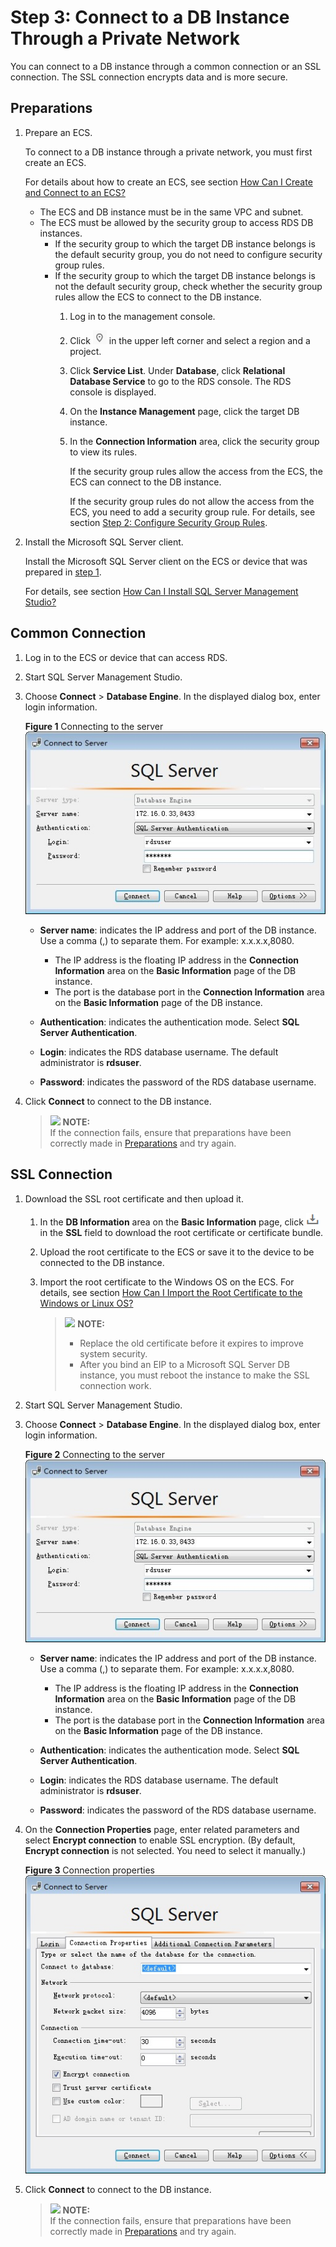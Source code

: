 # Step 3: Connect to a DB Instance Through a Private Network<a name="rds_03_0013"></a>

You can connect to a DB instance through a common connection or an SSL connection. The  SSL connection encrypts data  and is more secure.

## **Preparations**<a name="section142821253295"></a>

1.  <a name="li532714618279"></a>Prepare an ECS.

    To connect to a DB instance through a private network, you must first create an ECS.

    For details about how to create an ECS, see section  [How Can I Create and Connect to an ECS?](how-can-i-create-and-connect-to-an-ecs.md)

    -   The ECS and DB instance must be in the same VPC and subnet.
    -   The ECS must be allowed by the security group to access RDS DB instances.
        -   If the security group to which the target DB instance belongs is the default security group, you do not need to configure security group rules.
        -   If the security group to which the target DB instance belongs is not the default security group, check whether the security group rules allow the ECS to connect to the DB instance.
            1.  Log in to the management console.
            2.  Click  ![](figures/region.png)  in the upper left corner and select a region and a project.
            3.  Click  **Service List**. Under  **Database**, click  **Relational Database Service**  to go to the RDS console. The RDS console is displayed.
            4.  On the  **Instance Management**  page, click the target DB instance.
            5.  In the  **Connection Information**  area, click the security group to view its rules.

                If the security group rules allow the access from the ECS, the ECS can connect to the DB instance.

                If the security group rules do not allow the access from the ECS, you need to add a security group rule. For details, see section  [Step 2: Configure Security Group Rules](step-2-configure-security-group-rules-(Microsoft-SQL-Server).md).



2.  Install the Microsoft SQL Server client.

    Install the Microsoft SQL Server client on the ECS or device that was prepared in  [step 1](#li532714618279).

    For details, see section  [How Can I Install SQL Server Management Studio?](how-can-i-install-sql-server-management-studio.md)


## Common Connection<a name="section856417141010"></a>

1.  Log in to the ECS or device that can access RDS.
2.  Start SQL Server Management Studio.
3.  Choose  **Connect**  \>  **Database Engine**. In the displayed dialog box, enter login information.

    **Figure  1**  Connecting to the server<a name="fig15808171610311"></a>  
    ![](figures/connecting-to-the-server.png "connecting-to-the-server")

    -   **Server name**: indicates the IP address and port of the DB instance. Use a comma \(,\) to separate them. For example: x.x.x.x,8080.
        -   The IP address is the floating IP address in the  **Connection Information**  area on the  **Basic Information**  page of the DB instance.
        -   The port is the database port in the  **Connection Information**  area on the  **Basic Information**  page of the DB instance.

    -   **Authentication**: indicates the authentication mode. Select  **SQL Server Authentication**.
    -   **Login**: indicates the RDS database username. The default administrator is  **rdsuser**.
    -   **Password**: indicates the password of the RDS database username.

4.  Click  **Connect**  to connect to the DB instance.

    >![](/images/icon-note.gif) **NOTE:**   
    >If the connection fails, ensure that preparations have been correctly made in  [Preparations](#section142821253295)  and try again.  


## SSL Connection<a name="section664784744419"></a>

1.  Download the SSL root certificate and then upload it.
    1.  In the  **DB Information**  area on the  **Basic Information**  page, click  ![](figures/down.png)  in the  **SSL**  field to download the root certificate or certificate bundle.
    2.  Upload the root certificate to the ECS or save it to the device to be connected to the DB instance.
    3.  Import the root certificate to the Windows OS on the ECS. For details, see section  [How Can I Import the Root Certificate to the Windows or Linux OS?](how-can-i-import-the-root-certificate-to-the-windows-or-linux-os.md)

        >![](/images/icon-note.gif) **NOTE:**   
        >-   Replace the old certificate before it expires to improve system security.  
        >-   After you bind an EIP to a Microsoft SQL Server DB instance, you must reboot the instance to make the SSL connection work.  


2.  Start SQL Server Management Studio.
3.  Choose  **Connect**  \>  **Database Engine**. In the displayed dialog box, enter login information.

    **Figure  2**  Connecting to the server<a name="fig1884118334272"></a>  
    ![](figures/connecting-to-the-server-10.png "connecting-to-the-server-10")

    -   **Server name**: indicates the IP address and port of the DB instance. Use a comma \(,\) to separate them. For example: x.x.x.x,8080.
        -   The IP address is the floating IP address in the  **Connection Information**  area on the  **Basic Information**  page of the DB instance.
        -   The port is the database port in the  **Connection Information**  area on the  **Basic Information**  page of the DB instance.

    -   **Authentication**: indicates the authentication mode. Select  **SQL Server Authentication**.
    -   **Login**: indicates the RDS database username. The default administrator is  **rdsuser**.
    -   **Password**: indicates the password of the RDS database username.

4.  On the  **Connection Properties**  page, enter related parameters and select  **Encrypt connection**  to enable SSL encryption. \(By default,  **Encrypt connection**  is not selected. You need to select it manually.\)

    **Figure  3**  Connection properties<a name="fig2077710158306"></a>  
    ![](figures/connection-properties.jpg "connection-properties")

5.  Click  **Connect**  to connect to the DB instance.

    >![](/images/icon-note.gif) **NOTE:**   
    >If the connection fails, ensure that preparations have been correctly made in  [Preparations](#section142821253295)  and try again.  


